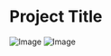 # Project Title

![[Image](./.github/badges/commit_count.svg)](/commits/main)
![[Image](./.github/badges/contributor_count.svg)](/contributors)

